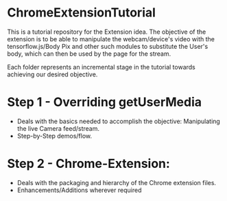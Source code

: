 # ChromeExtensionTutorial
This is a tutorial repository for the Extension idea.
The objective of the extension is to be able to manipulate the webcam/device's video with the tensorflow.js/Body Pix
and other such modules to substitute the User's body, which can then be used by the page for the stream.

Each folder represents an incremental stage in the tutorial towards achieving our desired objective.


# Step 1 - Overriding getUserMedia
* Deals with the basics needed to accomplish the objective: Manipulating the live Camera feed/stream.
* Step-by-Step demos/flow.


# Step 2 - Chrome-Extension:
* Deals with the packaging and hierarchy of the Chrome extension files.
* Enhancements/Additions wherever required



 

